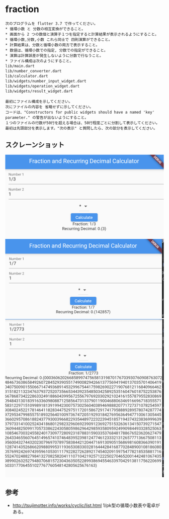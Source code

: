 # fraction

```text
次のプログラムを flutter 3.7 で作ってください。
* 循環小数 と 分数の相互変換ができること。
* 画面から 2 つの数個と演算子１つを指定すると計算結果が表示されるようにすること。
* 循環小数,分数,小数 これら同士で 四則演算ができること。
* 計算結果は、分数と循環小数の両方で表示すること。
* 数値は、循環小数での指定, 分数での指定ができること。
* 演算は計算誤差が発生しないように分数で行なうこと。
* ファイル構成は次のようにすること。
lib/main.dart
lib/number_converter.dart
lib/calculator.dart
lib/widgets/number_input_widget.dart
lib/widgets/operation_widget.dart
lib/widgets/result_widget.dart

最初にファイル構成を示してください。
次にファイルの内容を 省略せずに示してください。
コードは、"Constructors for public widgets should have a named 'key' parameter." の警告が出ないようにすること。
１つのファイルの行数が50行を超える場合は、50行程度ごとに分割して表示してください。
最初は先頭部分を表示します。"次の表示" と質問したら、次の部分を表示してください。
```

## スクレーンショット
![1 / 3](screenshots/1_3.png)
![1 / 7](screenshots/1_7.png)
![1 / 2773](screenshots/1_2773.png)
## 参考

* <http://tsujimotter.info/works/cyclic/list.html>
1/pk型の循環小数表や電卓がある。
